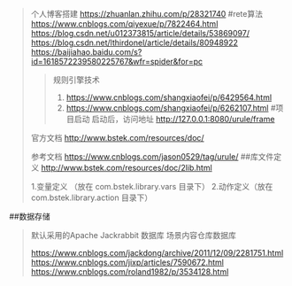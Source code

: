 >个人博客搭建 https://zhuanlan.zhihu.com/p/28321740
#rete算法
>https://www.cnblogs.com/qiyexue/p/7822464.html
>https://blog.csdn.net/u012373815/article/details/53869097/
>https://blog.csdn.net/lthirdonel/article/details/80948922
>https://baijiahao.baidu.com/s?id=1618572239580225767&wfr=spider&for=pc
>>规则引擎技术 
>>1. https://www.cnblogs.com/shangxiaofei/p/6429564.html
>>2. https://www.cnblogs.com/shangxiaofei/p/6262107.html
#项目启动
>启动后，访问地址
>http://127.0.0.1:8080/urule/frame
>
>官方文档
>http://www.bstek.com/resources/doc/
>
>参考文档
>https://www.cnblogs.com/jason0529/tag/urule/
##库文件定义
>http://www.bstek.com/resources/doc/2lib.html
>
> 1.变量定义 （放在 com.bstek.library.vars 目录下）
> 2.动作定义（放在 com.bstek.library.action 目录下）

##数据存储
>默认采用的Apache Jackrabbit 数据库
>场景内容仓库数据库
>
>https://www.cnblogs.com/jackdong/archive/2011/12/09/2281751.html
>https://www.cnblogs.com/jixp/articles/7590672.html
>https://www.cnblogs.com/roland1982/p/3534128.html